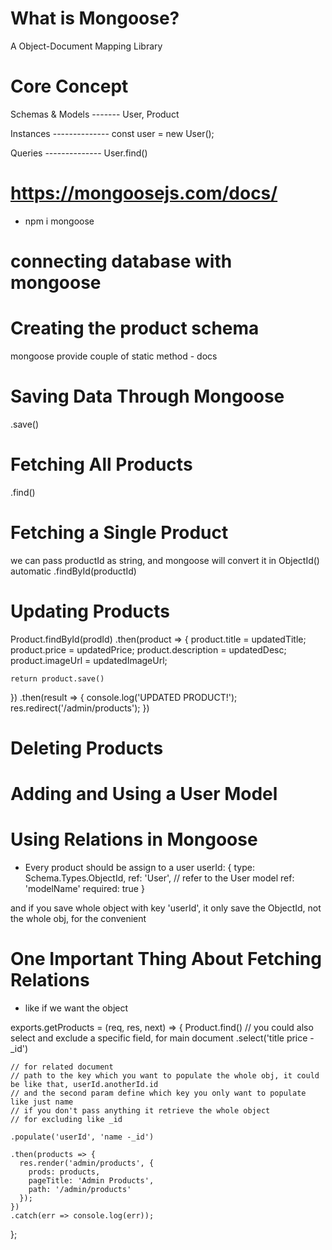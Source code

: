# What is Mongoose?

A Object-Document Mapping Library

# Core Concept

Schemas & Models  -------  User, Product


Instances  -------------- const user = new User();


Queries    -------------- User.find()


# https://mongoosejs.com/docs/

- npm i mongoose

# connecting database with mongoose

# Creating the product schema

mongoose provide couple of static method - docs
# Saving Data Through Mongoose
.save()

# Fetching All Products
.find()

# Fetching a Single Product
we can pass productId as string, and mongoose will convert it in ObjectId() automatic
.findById(productId)

# Updating Products
Product.findById(prodId)
  .then(product => {
    product.title = updatedTitle;
    product.price = updatedPrice;
    product.description = updatedDesc;
    product.imageUrl = updatedImageUrl;
    
    return product.save()
  })
  .then(result => {
    console.log('UPDATED PRODUCT!');
    res.redirect('/admin/products');
  })

# Deleting Products

# Adding and Using a User Model

# Using Relations in Mongoose
- Every product should be assign to a user
userId: {
  type: Schema.Types.ObjectId,
  ref: 'User', // refer to the User model    ref: 'modelName'
  required: true
}

and if you save whole object with key 'userId', it only save the ObjectId, not the whole obj, for the convenient

# One Important Thing About Fetching Relations
- like if we want the object

exports.getProducts = (req, res, next) => {
  Product.find()
    // you could also select and exclude a specific field, for main document
    .select('title price -_id')

    // for related document
    // path to the key which you want to populate the whole obj, it could be like that, userId.anotherId.id
    // and the second param define which key you only want to populate like just name
    // if you don't pass anything it retrieve the whole object
    // for excluding like _id

    .populate('userId', 'name -_id')

    .then(products => {
      res.render('admin/products', {
        prods: products,
        pageTitle: 'Admin Products',
        path: '/admin/products'
      });
    })
    .catch(err => console.log(err));
};

# 

